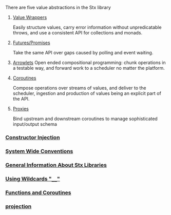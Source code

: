 There are five value abstractions in the Stx library

1) [Value Wrappers](./value_wrappers)
    
    Easily structure values, carry error information without unpredicatable throws, and use a consistent API for collections and monads.

2) [Futures/Promises](./futures_promises)

    Take the same API over gaps caused by polling and event waiting.

3) [Arrowlets](./arrowlets)
    Open ended compositional programming: chunk operations in a testable way, and forward work to a scheduler no matter the platform.

4) [Coroutines](./coroutines)

    Compose operations over streams of values, and deliver to the scheduler, ingestion and production of values being an explicit part of the API.

5) [Proxies](./proxies)

    Bind upstream and downstream coroutines to manage sophisticated input/output schema


### [Constructor Injection](./APP)  
### [System Wide Conventions](./conventions)  
### [General Information About Stx Libraries](./libraries)  
### [Using Wildcards "`__`"](./wildcard)  
### [Functions and Coroutines](./functions-and-coroutines)  
### [projection](./projection)

